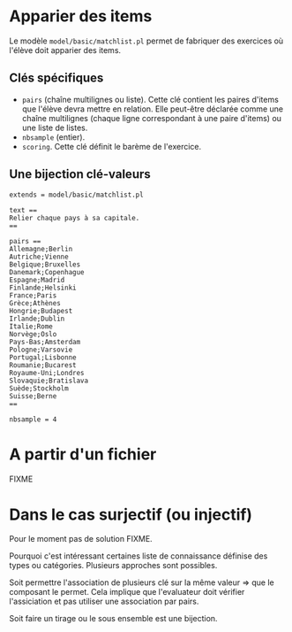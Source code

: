 # Apparier des items

Le modèle `model/basic/matchlist.pl` permet de fabriquer des exercices où l'élève doit apparier des items.

## Clés spécifiques
* `pairs` (chaîne multilignes ou liste). Cette clé contient les paires d'items que l'élève devra mettre en relation. Elle peut-être déclarée comme une chaîne multilignes (chaque ligne correspondant à une paire d'items) ou une liste de listes.
* `nbsample` (entier).
* `scoring`. Cette clé définit le barème de l'exercice.

## Une bijection clé-valeurs

~~~
extends = model/basic/matchlist.pl

text ==
Relier chaque pays à sa capitale.
==

pairs ==
Allemagne;Berlin
Autriche;Vienne
Belgique;Bruxelles
Danemark;Copenhague
Espagne;Madrid
Finlande;Helsinki
France;Paris
Grèce;Athènes
Hongrie;Budapest
Irlande;Dublin
Italie;Rome
Norvège;Oslo
Pays-Bas;Amsterdam
Pologne;Varsovie
Portugal;Lisbonne
Roumanie;Bucarest
Royaume-Uni;Londres
Slovaquie;Bratislava
Suède;Stockholm
Suisse;Berne
==

nbsample = 4
~~~


#  A partir d'un fichier 
 FIXME 


# Dans le cas surjectif (ou injectif) 

Pour le moment pas de solution FIXME.

Pourquoi c'est intéressant certaines liste de connaissance définise des types ou catégories.
Plusieurs approches sont possibles.

Soit permettre l'association de plusieurs clé sur la même valeur => que le composant le permet.
Cela implique que l'evaluateur doit vérifier l'assiciation et pas utiliser une association par pairs.

Soit faire un tirage ou le sous ensemble est une bijection.


